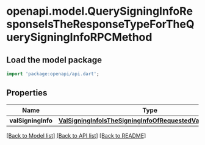 # openapi.model.QuerySigningInfoResponseIsTheResponseTypeForTheQuerySigningInfoRPCMethod

## Load the model package
```dart
import 'package:openapi/api.dart';
```

## Properties
Name | Type | Description | Notes
------------ | ------------- | ------------- | -------------
**valSigningInfo** | [**ValSigningInfoIsTheSigningInfoOfRequestedValConsAddress**](ValSigningInfoIsTheSigningInfoOfRequestedValConsAddress.md) |  | [optional] 

[[Back to Model list]](../README.md#documentation-for-models) [[Back to API list]](../README.md#documentation-for-api-endpoints) [[Back to README]](../README.md)


